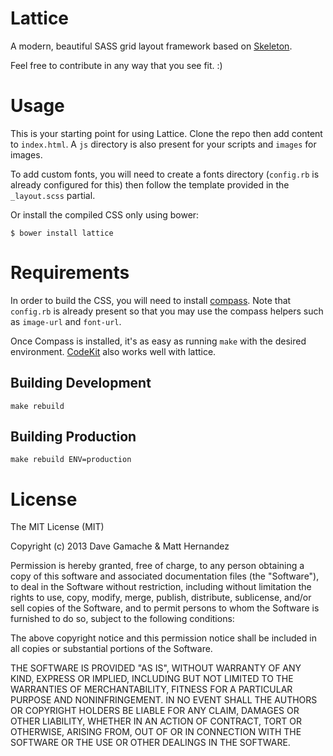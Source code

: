 Lattice
=======

A modern, beautiful SASS grid layout framework based on
[Skeleton](http://www.getskeleton.com).

Feel free to contribute in any way that you see fit. :)

# Usage

This is your starting point for using Lattice. Clone the repo then add content
to `index.html`. A `js` directory is also present for your scripts and `images`
for images.

To add custom fonts, you will need to create a fonts directory (`config.rb` is
already configured for this) then follow the template provided in the
`_layout.scss` partial.

Or install the compiled CSS only using bower:

    $ bower install lattice

# Requirements

In order to build the CSS, you will need to install
[compass](http://compass-style.org). Note that `config.rb` is already present so
that you may use the compass helpers such as `image-url` and `font-url`.

Once Compass is installed, it's as easy as running `make` with the desired
environment. [CodeKit](http://incident57.com/codekit/) also works well with
lattice.

## Building Development

    make rebuild

## Building Production

    make rebuild ENV=production

# License

The MIT License (MIT)

Copyright (c) 2013 Dave Gamache & Matt Hernandez

Permission is hereby granted, free of charge, to any person obtaining a copy of
this software and associated documentation files (the "Software"), to deal in
the Software without restriction, including without limitation the rights to
use, copy, modify, merge, publish, distribute, sublicense, and/or sell copies of
the Software, and to permit persons to whom the Software is furnished to do so,
subject to the following conditions:

The above copyright notice and this permission notice shall be included in all
copies or substantial portions of the Software.

THE SOFTWARE IS PROVIDED "AS IS", WITHOUT WARRANTY OF ANY KIND, EXPRESS OR
IMPLIED, INCLUDING BUT NOT LIMITED TO THE WARRANTIES OF MERCHANTABILITY, FITNESS
FOR A PARTICULAR PURPOSE AND NONINFRINGEMENT. IN NO EVENT SHALL THE AUTHORS OR
COPYRIGHT HOLDERS BE LIABLE FOR ANY CLAIM, DAMAGES OR OTHER LIABILITY, WHETHER
IN AN ACTION OF CONTRACT, TORT OR OTHERWISE, ARISING FROM, OUT OF OR IN
CONNECTION WITH THE SOFTWARE OR THE USE OR OTHER DEALINGS IN THE SOFTWARE.

